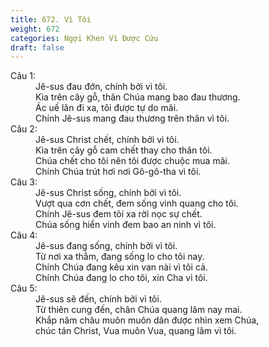 ```yaml
---
title: 672. Vì Tôi
weight: 672
categories: Ngợi Khen Vì Được Cứu
draft: false
---
```

<dl><dt>Câu 1:</dt><dd data-verse="1">Jê-sus đau đớn, chính bởi vì tôi. <br/>Kìa trên cây gỗ, thân Chúa mang bao đau thương. <br/>Ác uế lăn đi xa, tôi được tự do mãi. <br/>Chính Jê-sus mang đau thương trên thân vì tôi. </dd><dt>Câu 2:</dt><dd data-verse="2">Jê-sus Christ chết, chính bởi vì tôi. <br/>Kìa trên cây gỗ cam chết thay cho thân tôi. <br/>Chúa chết cho tôi nên tôi được chuộc mua mãi. <br/>Chính Chúa trút hơi nơi Gô-gô-tha vì tôi. </dd><dt>Câu 3:</dt><dd data-verse="3">Jê-sus Christ sống, chính bởi vì tôi. <br/>Vượt qua cơn chết, đem sống vinh quang cho tôi. <br/>Chính Jê-sus đem tôi xa rời nọc sự chết. <br/>Chúa sống hiển vinh đem bao an ninh vì tôi. </dd><dt>Câu 4:</dt><dd data-verse="4">Jê-sus đang sống, chính bởi vì tôi. <br/>Từ nơi xa thẳm, đang sống lo cho tôi nay. <br/>Chính Chúa đang kêu xin van nài vì tôi cả. <br/>Chính Chúa đang lo cho tôi, xin Cha vì tôi. </dd><dt>Câu 5:</dt><dd data-verse="5">Jê-sus sẽ đến, chính bởi vì tôi. <br/>Từ thiên cung đến, chân Chúa quang lâm nay mai. <br/>Khắp năm châu muôn muôn dân được nhìn xem Chúa, <br/>chúc tán Christ, Vua muôn Vua, quang lâm vì tôi. </dd></dl>